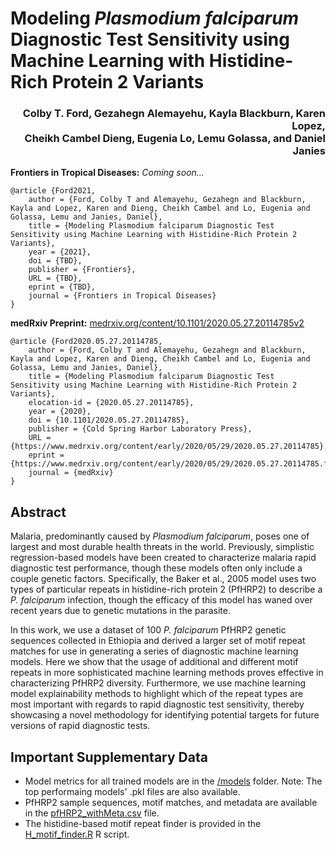 # Modeling _Plasmodium falciparum_ Diagnostic Test Sensitivity using Machine Learning with Histidine-Rich Protein 2 Variants

<h3 align = "right">Colby T. Ford, Gezahegn Alemayehu, Kayla Blackburn, Karen Lopez,<br>Cheikh Cambel Dieng, Eugenia Lo, Lemu Golassa, and Daniel Janies</h3>

__Frontiers in Tropical Diseases:__ _Coming soon..._

```
@article {Ford2021,
	author = {Ford, Colby T and Alemayehu, Gezahegn and Blackburn, Kayla and Lopez, Karen and Dieng, Cheikh Cambel and Lo, Eugenia and Golassa, Lemu and Janies, Daniel},
	title = {Modeling Plasmodium falciparum Diagnostic Test Sensitivity using Machine Learning with Histidine-Rich Protein 2 Variants},
	year = {2021},
	doi = {TBD},
	publisher = {Frontiers},
	URL = {TBD},
	eprint = {TBD},
	journal = {Frontiers in Tropical Diseases}
}
```

__medRxiv Preprint:__ [medrxiv.org/content/10.1101/2020.05.27.20114785v2](https://www.medrxiv.org/content/10.1101/2020.05.27.20114785v2)

```
@article {Ford2020.05.27.20114785,
	author = {Ford, Colby T and Alemayehu, Gezahegn and Blackburn, Kayla and Lopez, Karen and Dieng, Cheikh Cambel and Lo, Eugenia and Golassa, Lemu and Janies, Daniel},
	title = {Modeling Plasmodium falciparum Diagnostic Test Sensitivity using Machine Learning with Histidine-Rich Protein 2 Variants},
	elocation-id = {2020.05.27.20114785},
	year = {2020},
	doi = {10.1101/2020.05.27.20114785},
	publisher = {Cold Spring Harbor Laboratory Press},
	URL = {https://www.medrxiv.org/content/early/2020/05/29/2020.05.27.20114785},
	eprint = {https://www.medrxiv.org/content/early/2020/05/29/2020.05.27.20114785.full.pdf},
	journal = {medRxiv}
}
```

## Abstract
Malaria, predominantly caused by _Plasmodium falciparum_, poses one of largest and most durable health threats in the world. Previously, simplistic regression-based models have been created to characterize malaria rapid diagnostic test performance, though these models often only include a couple genetic factors. Specifically, the Baker et al., 2005 model uses two types of particular repeats in histidine-rich protein 2 (PfHRP2) to describe a _P. falciparum_ infection, though the efficacy of this model has waned over recent years due to genetic mutations in the parasite.

In this work, we use a dataset of 100 _P. falciparum_ PfHRP2 genetic sequences collected in Ethiopia and derived a larger set of motif repeat matches for use in generating a series of diagnostic machine learning models. Here we show that the usage of additional and different motif repeats in more sophisticated machine learning methods proves effective in characterizing PfHRP2 diversity. Furthermore, we use machine learning model explainability methods to highlight which of the repeat types are most important with regards to rapid diagnostic test sensitivity, thereby showcasing a novel methodology for identifying potential targets for future versions of rapid diagnostic tests.


## Important Supplementary Data
- Model metrics for all trained models are in the [/models](/models) folder. Note: The top performaing models' .pkl files are also available.
- PfHRP2 sample sequences, motif matches, and metadata are available in the [pfHRP2_withMeta.csv](pfHRP2_withMeta.csv) file.
- The histidine-based motif repeat finder is provided in the [H_motif_finder.R](H_motif_finder.R) R script.
